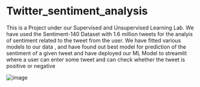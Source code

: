 # Twitter_sentiment_analysis



This is a Project under our Supervised and Unsupervised Learning Lab. We have used the Sentiment-140 Dataset with 1.6 million tweets for the analyis of sentiment related to the tweet from the user. We have fitted various models to our data , and have found out best model for prediction of the sentiment of a given tweet and have deployed our ML Model to streamlit where a user can enter some tweet and can check whether the tweet is positive or negative

![image](https://user-images.githubusercontent.com/62760269/146954254-2e8c1a5c-c5e6-4353-91a6-b6ae9ed46d69.png)

